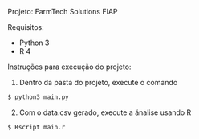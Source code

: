 Projeto: FarmTech Solutions FIAP

Requisitos:

- Python 3
- R 4

Instruções para execução do projeto:

1. Dentro da pasta do projeto, execute o comando
```bash
$ python3 main.py
```

2. Com o data.csv gerado, execute a ánalise usando R
```bash
$ Rscript main.r
```
